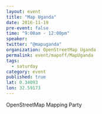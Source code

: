```yaml
---
layout: event
title: "Map Uganda"
date: 2016-11-19
pre-event: false
time: "9:00am - 12:00pm"
speaker: 
twitter: "@mapuganda"
organization: OpenStreetMap Uganda
permalink: event/mapoff/MapUganda 
tags: 
  - saturday
category: event
published: true
lat: 0.34093
lon: 32.59173
---
```


OpenStreetMap Mapping Party
